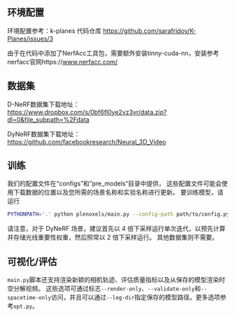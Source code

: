## 环境配置 

环境配置参考：k-planes 代码仓库 https://github.com/sarafridov/K-Planes/issues/3

由于在代码中添加了NerfAcc工具包，需要额外安装tinny-cuda-nn，安装参考nerfacc官网https://www.nerfacc.com/

## 数据集

D-NeRF数据集下载地址：https://www.dropbox.com/s/0bf6fl0ye2vz3vr/data.zip?dl=0&file_subpath=%2Fdata

DyNeRF数据集下载地址：https://github.com/facebookresearch/Neural_3D_Video

## 训练

我们的配置文件在“configs”和”pre_models“目录中提供， 这些配置文件可能会使用下载数据的位置以及您所需的场景名称和实验名称进行更新。 要训练模型，请运行

```bash
PYTHONPATH='.' python plenoxels/main.py --config-path path/to/config.py
```

请注意，对于 DyNeRF 场景，建议首先以 4 倍下采样运行单次迭代，以预先计算并存储光线重要性权重，然后照常以 2 倍下采样运行。 其他数据集则不需要。

## 可视化/评估

`main.py`脚本还支持渲染新颖的相机轨迹、评估质量指标以及从保存的模型渲染时空分解视频。 这些选项可通过标志`--render-only`、`--validate-only`和`--spacetime-only`访问，并且可以通过`--log-dir`指定保存的模型路径。更多选项参考`opt.py`。

